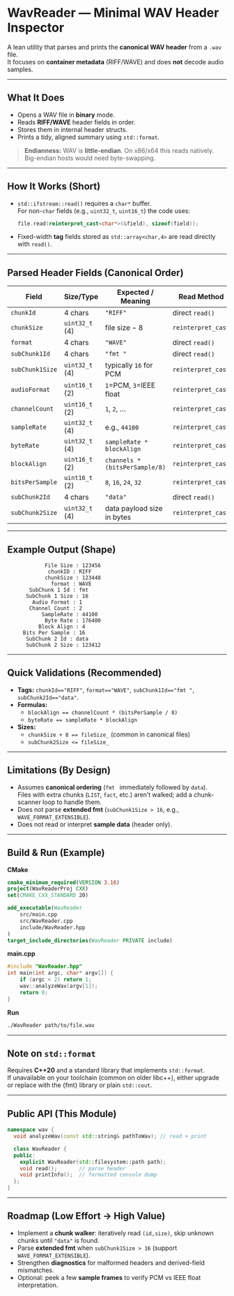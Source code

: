 # WavReader — Minimal WAV Header Inspector

A lean utility that parses and prints the **canonical WAV header** from a `.wav` file.  
It focuses on **container metadata** (RIFF/WAVE) and does **not** decode audio samples.

---

## What It Does

- Opens a WAV file in **binary** mode.
- Reads **RIFF/WAVE** header fields in order.
- Stores them in internal header structs.
- Prints a tidy, aligned summary using `std::format`.

> **Endianness:** WAV is **little-endian**. On x86/x64 this reads natively. Big-endian hosts would need byte-swapping.

---

## How It Works (Short)

- `std::ifstream::read()` requires a `char*` buffer.  
  For non-`char` fields (e.g., `uint32_t`, `uint16_t`) the code uses:
  ```cpp
  file.read(reinterpret_cast<char*>(&field), sizeof(field));
  ```
- Fixed-width **tag** fields stored as `std::array<char,4>` are read directly with `read()`.

---

## Parsed Header Fields (Canonical Order)

| Field           | Size/Type        | Expected / Meaning                      | Read Method        |
|-----------------|------------------|-----------------------------------------|--------------------|
| `chunkId`       | 4 chars          | `"RIFF"`                                | direct `read()`    |
| `chunkSize`     | `uint32_t` (4)   | file size − 8                           | `reinterpret_cast` |
| `format`        | 4 chars          | `"WAVE"`                                | direct `read()`    |
| `subChunk1Id`   | 4 chars          | `"fmt "`                                 | direct `read()`    |
| `subChunk1Size` | `uint32_t` (4)   | typically `16` for PCM                  | `reinterpret_cast` |
| `audioFormat`   | `uint16_t` (2)   | `1`=PCM, `3`=IEEE float                 | `reinterpret_cast` |
| `channelCount`  | `uint16_t` (2)   | `1`, `2`, …                             | `reinterpret_cast` |
| `sampleRate`    | `uint32_t` (4)   | e.g., `44100`                           | `reinterpret_cast` |
| `byteRate`      | `uint32_t` (4)   | `sampleRate * blockAlign`               | `reinterpret_cast` |
| `blockAlign`    | `uint16_t` (2)   | `channels * (bitsPerSample/8)`          | `reinterpret_cast` |
| `bitsPerSample` | `uint16_t` (2)   | `8`, `16`, `24`, `32`                   | `reinterpret_cast` |
| `subChunk2Id`   | 4 chars          | `"data"`                                | direct `read()`    |
| `subChunk2Size` | `uint32_t` (4)   | data payload size in bytes              | `reinterpret_cast` |

---

## Example Output (Shape)

```
            File Size : 123456
             chunkID : RIFF
            chunkSize : 123448
              format : WAVE
       SubChunk 1 Id : fmt 
      SubChunk 1 Size : 16
        Audio Format : 1
       Channel Count : 2
           SampleRate : 44100
            Byte Rate : 176400
          Block Align : 4
     Bits Per Sample : 16
      SubChunk 2 Id : data
      SubChunk 2 Size : 123412
```

---

## Quick Validations (Recommended)

- **Tags:** `chunkId=="RIFF"`, `format=="WAVE"`, `subChunk1Id=="fmt "`, `subChunk2Id=="data"`.
- **Formulas:**  
  - `blockAlign == channelCount * (bitsPerSample / 8)`  
  - `byteRate == sampleRate * blockAlign`
- **Sizes:**  
  - `chunkSize + 8 == fileSize_` (common in canonical files)  
  - `subChunk2Size <= fileSize_`

---

## Limitations (By Design)

- Assumes **canonical ordering** (`fmt ` immediately followed by `data`).  
  Files with extra chunks (`LIST`, `fact`, etc.) aren’t walked; add a chunk-scanner loop to handle them.
- Does not parse **extended fmt** (`subChunk1Size > 16`, e.g., `WAVE_FORMAT_EXTENSIBLE`).
- Does not read or interpret **sample data** (header only).

---

## Build & Run (Example)

**CMake**
```cmake
cmake_minimum_required(VERSION 3.16)
project(WavReaderProj CXX)
set(CMAKE_CXX_STANDARD 20)

add_executable(WavReader
    src/main.cpp
    src/WavReader.cpp
    include/WavReader.hpp
)
target_include_directories(WavReader PRIVATE include)
```

**main.cpp**
```cpp
#include "WavReader.hpp"
int main(int argc, char* argv[]) {
    if (argc < 2) return 1;
    wav::analyzeWav(argv[1]);
    return 0;
}
```

**Run**
```bash
./WavReader path/to/file.wav
```

---

## Note on `std::format`

Requires **C++20** and a standard library that implements `std::format`.  
If unavailable on your toolchain (common on older libc++), either upgrade or replace with the {fmt} library or plain `std::cout`.

---

## Public API (This Module)

```cpp
namespace wav {
  void analyzeWav(const std::string& pathToWav); // read + print

  class WavReader {
  public:
    explicit WavReader(std::filesystem::path path);
    void read();       // parse header
    void printInfo();  // formatted console dump
  };
}
```

---

## Roadmap (Low Effort → High Value)

- Implement a **chunk walker**: iteratively read `(id,size)`, skip unknown chunks until `"data"` is found.
- Parse **extended fmt** when `subChunk1Size > 16` (support `WAVE_FORMAT_EXTENSIBLE`).
- Strengthen **diagnostics** for malformed headers and derived-field mismatches.
- Optional: peek a few **sample frames** to verify PCM vs IEEE float interpretation.


